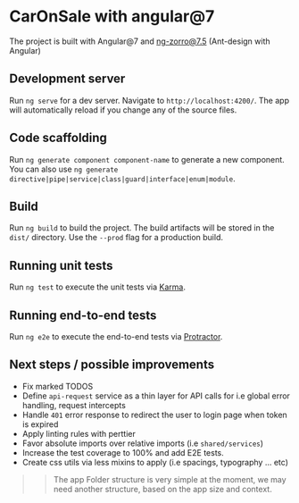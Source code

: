 # CarOnSale with angular@7

The project is built with Angular@7 and ng-zorro@7.5 (Ant-design with Angular)

## Development server

Run `ng serve` for a dev server. Navigate to `http://localhost:4200/`. The app will automatically reload if you change any of the source files.

## Code scaffolding

Run `ng generate component component-name` to generate a new component. You can also use `ng generate directive|pipe|service|class|guard|interface|enum|module`.

## Build

Run `ng build` to build the project. The build artifacts will be stored in the `dist/` directory. Use the `--prod` flag for a production build.

## Running unit tests

Run `ng test` to execute the unit tests via [Karma](https://karma-runner.github.io).

## Running end-to-end tests

Run `ng e2e` to execute the end-to-end tests via [Protractor](http://www.protractortest.org/).

## Next steps / possible improvements

- Fix marked TODOS
- Define `api-request` service as a thin layer for API calls for i.e global error handling, request intercepts
- Handle `401` error response to redirect the user to login page when token is expired
- Apply linting rules with perttier 
- Favor absolute imports over relative imports (i.e `shared/services`)
- Increase the test coverage to 100%  and add E2E tests.
- Create css utils via less mixins to apply (i.e spacings, typography ... etc) 

>> The app Folder structure is very simple at the moment, we may need another structure, based on the app size and context.


